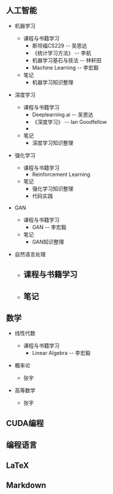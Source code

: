 ## 人工智能  
- 机器学习  
  - 课程与书籍学习  
    - 斯坦福CS229 -- 吴恩达  
    - 《统计学习方法》 -- 李航  
    - 机器学习基石与技法 -- 林轩田  
    - Machine Learning -- 李宏毅  
  - 笔记  
    - 机器学习知识整理
    
- 深度学习  
  - 课程与书籍学习  
    - Deeplearning.ai -- 吴恩达  
    - 《深度学习》 -- Ian Goodfellow  
    - 
  - 笔记  
    - 深度学习知识整理
    
- 强化学习  
  - 课程与书籍学习  
    - Reinforcement Learning  
  - 笔记  
    - 强化学习知识整理
    - 代码实践 
    
- GAN  
  - 课程与书籍学习  
    - GAN -- 李宏毅  
  - 笔记  
    - GAN知识整理
    
- 自然语言处理  
  - 课程与书籍学习  
    -
  - 笔记  
    -

## 数学  
- 线性代数  
  - 课程与书籍学习  
    - Linear Algebra -- 李宏毅  

- 概率论  
  - 张宇  
- 高等数学  
  - 张宇  
      
## CUDA编程
## 编程语言
## LaTeX
## Markdown
